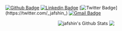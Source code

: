 [![Github Badge](http://img.shields.io/badge/-Github-black?style=flat-square&logo=github&link=https://github.com/jafshin/)](https://github.com/jafshin/) 
[![Linkedin Badge](https://img.shields.io/badge/-LinkedIn-blue?style=flat-square&logo=Linkedin&logoColor=white&link=https://www.linkedin.com/in/jafshin/)](https://www.linkedin.com/in/jafshin/)
[![Twitter Badge](https://img.shields.io/badge/-Twitter-blue?style=flat-square&logo=Twitter&logoColor=white&link=https://twitter.com/_jafshin_)](https://twitter.com/_jafshin_)
[![Gmail Badge](https://img.shields.io/badge/-Gmail-d14836?style=flat-square&logo=Gmail&logoColor=white&link=mailto:jxafshin@gmail.com)](mailto:jxafshin@gmail.com)

<p align="center">
<img align="center" src="https://github-readme-stats.vercel.app/api?username=jafshin&show_icons=true&line_height=21&count_private=true&show_icons=true&theme=vue&hide=stars,prs" alt="jafshin's Github Stats" />
<img align="center" src="https://github-readme-stats.vercel.app/api/top-langs/?username=jafshin&theme=vue&line_height=27&layout=compact" />
</p>
